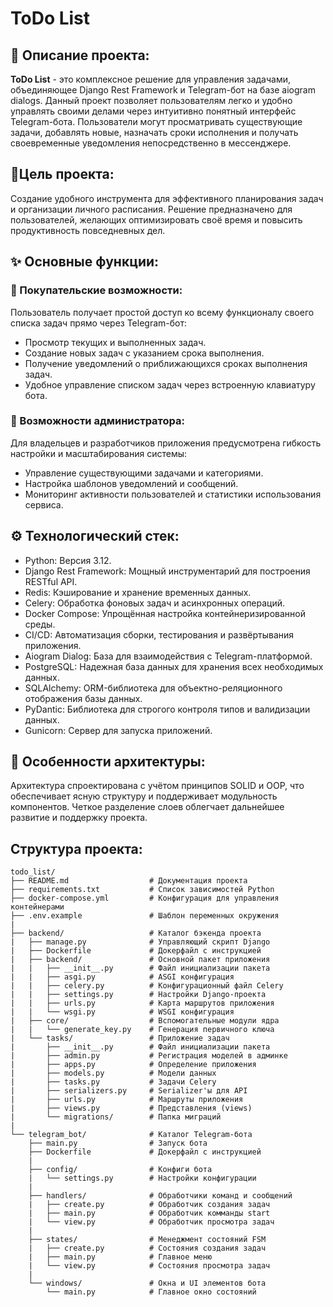 # ToDo List
## 📝 Описание проекта:
**ToDo List** - это комплексное решение для управления задачами, объединяющее Django Rest Framework и Telegram-бот на базе aiogram dialogs. Данный проект позволяет пользователям легко и удобно управлять своими делами через интуитивно понятный интерфейс Telegram-бота. Пользователи могут просматривать существующие задачи, добавлять новые, назначать сроки исполнения и получать своевременные уведомления непосредственно в мессенджере.
## 🎯Цель проекта:
Создание удобного инструмента для эффективного планирования задач и организации личного расписания. Решение предназначено для пользователей, желающих оптимизировать своё время и повысить продуктивность повседневных дел.
## ✨ Основные функции:
### 🛒 Покупательские возможности:
Пользователь получает простой доступ ко всему функционалу своего списка задач прямо через Telegram-бот:
- Просмотр текущих и выполненных задач.
- Создание новых задач с указанием срока выполнения.
- Получение уведомлений о приближающихся сроках выполнения задач.
- Удобное управление списком задач через встроенную клавиатуру бота.
### 🤖 Возможности администратора:
Для владельцев и разработчиков приложения предусмотрена гибкость настройки и масштабирования системы:
- Управление существующими задачами и категориями.
- Настройка шаблонов уведомлений и сообщений.
- Мониторинг активности пользователей и статистики использования сервиса.
## ⚙️ Технологический стек:
- Python: Версия 3.12.
- Django Rest Framework: Мощный инструментарий для построения RESTful API.
- Redis: Кэширование и хранение временных данных.
- Celery: Обработка фоновых задач и асинхронных операций.
- Docker Compose: Упрощённая настройка контейнеризированной среды.
- CI/CD: Автоматизация сборки, тестирования и развёртывания приложения.
- Aiogram Dialog: База для взаимодействия с Telegram-платформой.
- PostgreSQL: Надежная база данных для хранения всех необходимых данных.
- SQLAlchemy: ORM-библиотека для объектно-реляционного отображения базы данных.
- PyDantic: Библиотека для строгого контроля типов и валидизации данных.
- Gunicorn: Сервер для запуска приложений.

## 🧩 Особенности архитектуры:
Архитектура спроектирована с учётом принципов SOLID и OOP, что обеспечивает ясную структуру и поддерживает модульность компонентов. Четкое разделение слоев облегчает дальнейшее развитие и поддержку проекта.
## Структура проекта:
```
todo_list/
├── README.md                  # Документация проекта
├── requirements.txt           # Список зависимостей Python
├── docker-compose.yml         # Конфигурация для управления контейнерами
├── .env.example               # Шаблон переменных окружения
|
├── backend/                   # Каталог бэкенда проекта
|   ├── manage.py              # Управляющий скрипт Django
|   ├── Dockerfile             # Докерфайл с инструкцией
|   ├── backend/               # Основной пакет приложения
|   |   ├── __init__.py        # Файл инициализации пакета
|   |   ├── asgi.py            # ASGI конфигурация
|   |   ├── celery.py          # Конфигурационный файл Celery
|   |   ├── settings.py        # Настройки Django-проекта
|   |   ├── urls.py            # Карта маршрутов приложения
|   |   └── wsgi.py            # WSGI конфигурация
|   ├── core/                  # Вспомогательные модули ядра
|   |   └── generate_key.py    # Генерация первичного ключа
|   └── tasks/                 # Приложение задач
|       ├── __init__.py        # Файл инициализации пакета
|       ├── admin.py           # Регистрация моделей в админке
|       ├── apps.py            # Определение приложения
|       ├── models.py          # Модели данных
|       ├── tasks.py           # Задачи Celery
|       ├── serializers.py     # Serializer'ы для API
|       ├── urls.py            # Маршруты приложения
|       ├── views.py           # Представления (views)
|       └── migrations/        # Папка миграций
|
└── telegram_bot/              # Каталог Telegram-бота
    ├── main.py                # Запуск бота
    ├── Dockerfile             # Докерфайл с инструкцией
    |
    ├── config/                # Конфиги бота
    |   └── settings.py        # Настройки конфигурации
    |
    ├── handlers/              # Обработчики команд и сообщений
    |   ├── create.py          # Обработчик создания задач
    |   ├── main.py            # Обработчик комманды start
    |   └── view.py            # Обработчик просмотра задач
    |
    ├── states/                # Менеджмент состояний FSM
    |   ├── create.py          # Состояния создания задач
    |   ├── main.py            # Главное меню
    |   └── view.py            # Состояния просмотра задач
    |
    └── windows/               # Окна и UI элементов бота
        └── main.py            # Главное окно состояний
```